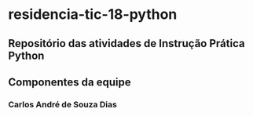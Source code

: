 # residencia-tic-18-python
## Repositório das atividades de Instrução Prática Python

## Componentes da equipe
### Carlos André de Souza Dias